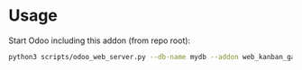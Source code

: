 # Usage

Start Odoo including this addon (from repo root):

```bash
python3 scripts/odoo_web_server.py --db-name mydb --addon web_kanban_gauge
```
